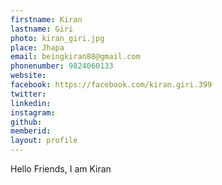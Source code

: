 ```yaml
---
firstname: Kiran 
lastname: Giri 
photo: kiran_giri.jpg 
place: Jhapa 
email: beingkiran88@gmail.com 
phonenumber: 9824060133 
website: 
facebook: https://facebook.com/kiran.giri.399 
twitter: 
linkedin: 
instagram: 
github: 
memberid:
layout: profile
---
```


Hello Friends, I am Kiran